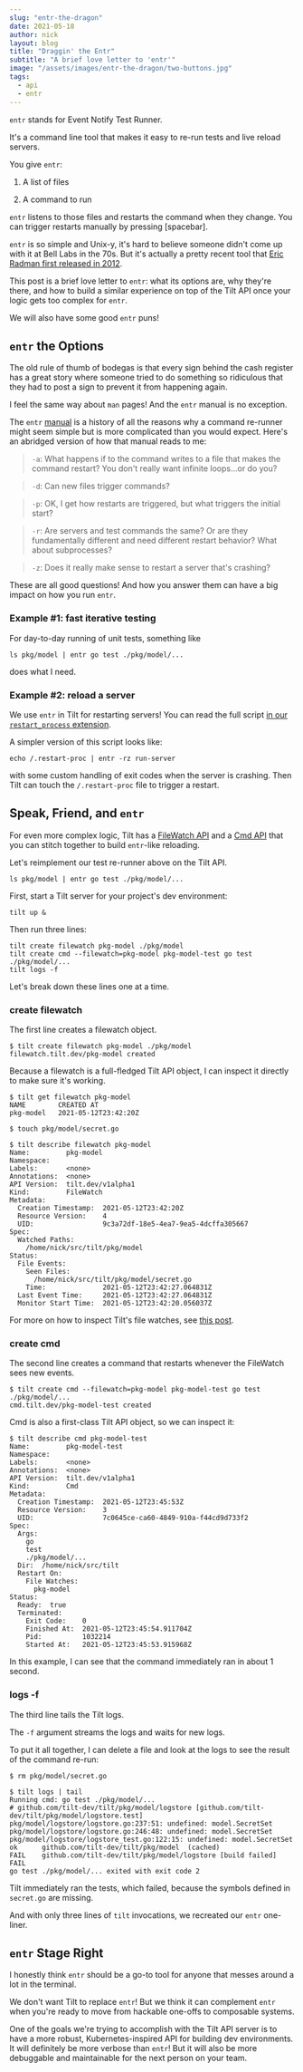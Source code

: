 ```yaml
---
slug: "entr-the-dragon"
date: 2021-05-18
author: nick
layout: blog
title: "Draggin' the Entr"
subtitle: "A brief love letter to 'entr'"
image: "/assets/images/entr-the-dragon/two-buttons.jpg"
tags:
  - api
  - entr
---
```


`entr` stands for Event Notify Test Runner.

It's a  command line tool that makes it easy to re-run tests and live reload servers.

You give `entr`:

1) A list of files

2) A command to run

`entr` listens to those files and restarts the command when they change. You can
trigger restarts manually by pressing [spacebar].

`entr` is so simple and Unix-y, it's hard to believe someone didn't come up with
it at Bell Labs in the 70s. But it's actually a pretty recent tool that [Eric
Radman first released in
2012](https://github.com/eradman/entr/blob/master/NEWS).

This post is a brief love letter to `entr`: what its options are, why they're
there, and how to build a similar experience on top of the Tilt API once your
logic gets too complex for `entr`.

We will also have some good `entr` puns!

## `entr` the Options

The old rule of thumb of bodegas is that every sign behind the cash register
has a great story where someone tried to do something so ridiculous that they
had to post a sign to prevent it from happening again.

I feel the same way about `man` pages! And the `entr` manual is no exception.

The `entr` [manual](http://eradman.com/entrproject/entr.1.html) is a history of
all the reasons why a command re-runner might seem simple but is more
complicated than you would expect. Here's an abridged version of how that manual
reads to me:

> `-a`: What happens if to the command writes to a file that makes the command
> restart? You don't really want infinite loops...or do you?

> `-d`: Can new files trigger commands?

> `-p`: OK, I get how restarts are triggered, but what triggers the initial start?

> `-r`: Are servers and test commands the same? Or are they fundamentally
> different and need different restart behavior? What about subprocesses?

> `-z`: Does it really make sense to restart a server that's crashing?

These are all good questions! And how you answer them can have a big impact on how you 
run `entr`.

### Example #1: fast iterative testing

For day-to-day running of unit tests, something like

```
ls pkg/model | entr go test ./pkg/model/...
```

does what I need.

### Example #2: reload a server

We use `entr` in Tilt for restarting servers! You can read the full script [in
our `restart_process`
extension](https://github.com/tilt-dev/tilt-extensions/blob/master/restart_process/tilt-restart-wrapper.go#L1).

A simpler version of this script looks like:

```
echo /.restart-proc | entr -rz run-server
```

with some custom handling of exit codes when the server is crashing. Then Tilt
can touch the `/.restart-proc` file to trigger a restart.

## Speak, Friend, and `entr`

For even more complex logic, Tilt has a [FileWatch
API](https://api.tilt.dev/core/file-watch-v1alpha1.html) and a [Cmd
API](https://api.tilt.dev/core/cmd-v1alpha1.html) that you can stitch together
to build `entr`-like reloading.

Let's reimplement our test re-runner above on the Tilt API.

```
ls pkg/model | entr go test ./pkg/model/...
```

First, start a Tilt server for your project's dev environment:

```shell
tilt up &
```

Then run three lines:

```shell
tilt create filewatch pkg-model ./pkg/model
tilt create cmd --filewatch=pkg-model pkg-model-test go test ./pkg/model/...
tilt logs -f
```

Let's break down these lines one at a time.

### create filewatch

The first line creates a filewatch object.

```
$ tilt create filewatch pkg-model ./pkg/model
filewatch.tilt.dev/pkg-model created
```

Because a filewatch is a full-fledged Tilt API object, I can inspect it directly
to make sure it's working.

```shell
$ tilt get filewatch pkg-model
NAME        CREATED AT
pkg-model   2021-05-12T23:42:20Z

$ touch pkg/model/secret.go

$ tilt describe filewatch pkg-model
Name:         pkg-model
Namespace:    
Labels:       <none>
Annotations:  <none>
API Version:  tilt.dev/v1alpha1
Kind:         FileWatch
Metadata:
  Creation Timestamp:  2021-05-12T23:42:20Z
  Resource Version:    4
  UID:                 9c3a72df-18e5-4ea7-9ea5-4dcffa305667
Spec:
  Watched Paths:
    /home/nick/src/tilt/pkg/model
Status:
  File Events:
    Seen Files:
      /home/nick/src/tilt/pkg/model/secret.go
    Time:              2021-05-12T23:42:27.064831Z
  Last Event Time:     2021-05-12T23:42:27.064831Z
  Monitor Start Time:  2021-05-12T23:42:20.056037Z
```

For more on how to inspect Tilt's file watches, see [this post](/2021/05/07/eyes-on-the-watchers.html).

### create cmd

The second line creates a command that restarts whenever the FileWatch sees new events.

```
$ tilt create cmd --filewatch=pkg-model pkg-model-test go test ./pkg/model/...
cmd.tilt.dev/pkg-model-test created
```

Cmd is also a first-class Tilt API object, so we can inspect it:

```
$ tilt describe cmd pkg-model-test
Name:         pkg-model-test
Namespace:    
Labels:       <none>
Annotations:  <none>
API Version:  tilt.dev/v1alpha1
Kind:         Cmd
Metadata:
  Creation Timestamp:  2021-05-12T23:45:53Z
  Resource Version:    3
  UID:                 7c0645ce-ca60-4849-910a-f44cd9d733f2
Spec:
  Args:
    go
    test
    ./pkg/model/...
  Dir:  /home/nick/src/tilt
  Restart On:
    File Watches:
      pkg-model
Status:
  Ready:  true
  Terminated:
    Exit Code:    0
    Finished At:  2021-05-12T23:45:54.911704Z
    Pid:          1032214
    Started At:   2021-05-12T23:45:53.915968Z
```

In this example, I can see that the command immediately ran in about 1 second.

### logs -f

The third line tails the Tilt logs. 

The `-f` argument streams the logs and waits for new logs.

To put it all together, I can delete a file and look at the logs to see the
result of the command re-run:

```
$ rm pkg/model/secret.go

$ tilt logs | tail
Running cmd: go test ./pkg/model/...
# github.com/tilt-dev/tilt/pkg/model/logstore [github.com/tilt-dev/tilt/pkg/model/logstore.test]
pkg/model/logstore/logstore.go:237:51: undefined: model.SecretSet
pkg/model/logstore/logstore.go:246:48: undefined: model.SecretSet
pkg/model/logstore/logstore_test.go:122:15: undefined: model.SecretSet
ok  	github.com/tilt-dev/tilt/pkg/model	(cached)
FAIL	github.com/tilt-dev/tilt/pkg/model/logstore [build failed]
FAIL
go test ./pkg/model/... exited with exit code 2
```

Tilt immediately ran the tests, which failed, because the symbols
defined in `secret.go` are missing.

And with only three lines of `tilt` invocations, we recreated our `entr` one-liner.

## `entr` Stage Right

I honestly think `entr` should be a go-to tool for anyone that messes around
a lot in the terminal.

We don't want Tilt to replace `entr`! But we think it can complement `entr` when
you're ready to move from hackable one-offs to composable systems.

One of the goals we're trying to accomplish with the Tilt API server is to have
a more robust, Kubernetes-inspired API for building dev environments. It will definitely
be more verbose than `entr`! But it will also be more debuggable and maintainable
for the next person on your team.
